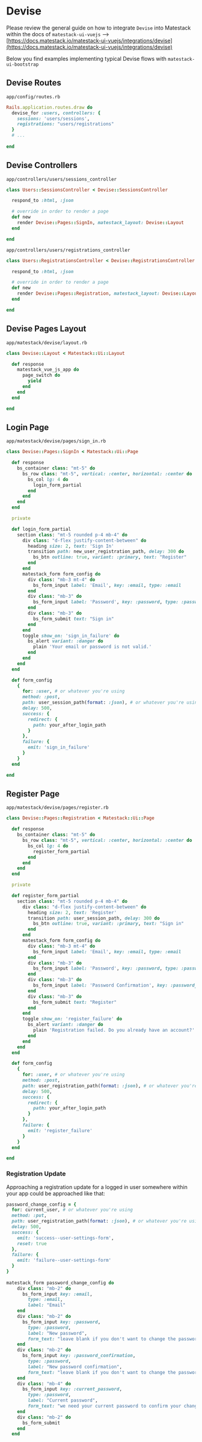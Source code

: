 # Devise

Please review the general guide on how to integrate `Devise` into Matestack within the docs of `matestack-ui-vuejs` --> [https://docs.matestack.io/matestack-ui-vuejs/integrations/devise](https://docs.matestack.io/matestack-ui-vuejs/integrations/devise)

Below you find examples implementing typical Devise flows with `matestack-ui-bootstrap`

## Devise Routes

`app/config/routes.rb`

```ruby
Rails.application.routes.draw do
  devise_for :users, controllers: {
    sessions: 'users/sessions',
    registrations: "users/registrations"
  }
  # ...
  
end
```

## Devise Controllers

`app/controllers/users/sessions_controller`

```ruby
class Users::SessionsController < Devise::SessionsController

  respond_to :html, :json

  # override in order to render a page
  def new
    render Devise::Pages::SignIn, matestack_layout: Devise::Layout
  end

end
```

`app/controllers/users/registrations_controller`

```ruby
class Users::RegistrationsController < Devise::RegistrationsController

  respond_to :html, :json

  # override in order to render a page
  def new
    render Devise::Pages::Registration, matestack_layout: Devise::Layout
  end

end

```

## Devise Pages Layout

`app/matestack/devise/layout.rb`

```ruby
class Devise::Layout < Matestack::Ui::Layout

  def response
    matestack_vue_js_app do
      page_switch do
        yield
      end
    end
  end

end

```

## Login Page

`app/matestack/devise/pages/sign_in.rb`

```ruby
class Devise::Pages::SignIn < Matestack::Ui::Page

  def response
    bs_container class: "mt-5" do
      bs_row class: "mt-5", vertical: :center, horizontal: :center do
        bs_col lg: 4 do
          login_form_partial
        end
      end
    end
  end

  private

  def login_form_partial
    section class: "mt-5 rounded p-4 mb-4" do
      div class: "d-flex justify-content-between" do
        heading size: 2, text: 'Sign In'
        transition path: new_user_registration_path, delay: 300 do
          bs_btn outline: true, variant: :primary, text: "Register"
        end
      end
      matestack_form form_config do
        div class: "mb-3 mt-4" do
          bs_form_input label: 'Email', key: :email, type: :email
        end
        div class: "mb-3" do
          bs_form_input label: 'Password', key: :password, type: :password
        end
        div class: "mb-3" do
          bs_form_submit text: "Sign in"
        end
      end
      toggle show_on: 'sign_in_failure' do
        bs_alert variant: :danger do
          plain 'Your email or password is not valid.'
        end
      end
    end
  end

  def form_config
    {
      for: :user, # or whatever you're using
      method: :post,
      path: user_session_path(format: :json), # or whatever you're using
      delay: 500,
      success: {
        redirect: {
          path: your_after_login_path
        }
      },
      failure: {
        emit: 'sign_in_failure'
      }
    }
  end

end
```

## Register Page

`app/matestack/devise/pages/register.rb`

```ruby
class Devise::Pages::Registration < Matestack::Ui::Page

  def response
    bs_container class: "mt-5" do
      bs_row class: "mt-5", vertical: :center, horizontal: :center do
        bs_col lg: 4 do
          register_form_partial
        end
      end
    end
  end

  private

  def register_form_partial
    section class: "mt-5 rounded p-4 mb-4" do
      div class: "d-flex justify-content-between" do
        heading size: 2, text: 'Register'
        transition path: user_session_path, delay: 300 do
          bs_btn outline: true, variant: :primary, text: "Sign in"
        end
      end
      matestack_form form_config do
        div class: "mb-3 mt-4" do
          bs_form_input label: 'Email', key: :email, type: :email
        end
        div class: "mb-3" do
          bs_form_input label: 'Password', key: :password, type: :password
        end
        div class: "mb-3" do
          bs_form_input label: 'Password Confirmation', key: :password_confirmation, type: :password
        end
        div class: "mb-3" do
          bs_form_submit text: "Register"
        end
      end
      toggle show_on: 'register_failure' do
        bs_alert variant: :danger do
          plain 'Registration failed. Do you already have an account?'
        end
      end
    end
  end

  def form_config
    {
      for: :user, # or whatever you're using
      method: :post,
      path: user_registration_path(format: :json), # or whatever you're using
      delay: 500,
      success: {
        redirect: {
          path: your_after_login_path
        }
      },
      failure: {
        emit: 'register_failure'
      }
    }
  end

end

```

### Registration Update

Approaching a registration update for a logged in user somewhere within your app could be approached like that:

```ruby
password_change_config = {
  for: current_user, # or whatever you're using
  method: :put,
  path: user_registration_path(format: :json), # or whatever you're using
  delay: 500,
  success: {
    emit: 'success--user-settings-form',
    reset: true
  },
  failure: {
    emit: 'failure--user-settings-form'
  }
}
    
matestack_form password_change_config do
    div class: "mb-2" do
      bs_form_input key: :email,
        type: :email,
        label: "Email"
    end
    div class: "mb-2" do
      bs_form_input key: :password,
        type: :password,
        label: "New password",
        form_text: "leave blank if you don't want to change the password"
    end
    div class: "mb-2" do
      bs_form_input key: :password_confirmation,
        type: :password,
        label: "New password confirmation",
        form_text: "leave blank if you don't want to change the password"
    end
    div class: "mb-4" do
      bs_form_input key: :current_password,
        type: :password,
        label: "Current password",
        form_text: "we need your current password to confirm your changes"
    end
    div class: "mb-2" do
      bs_form_submit
    end
  end
```
